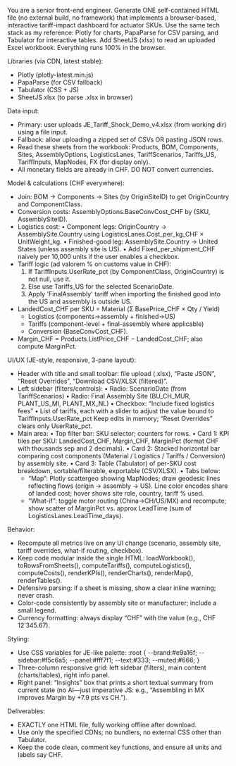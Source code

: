 You are a senior front-end engineer. Generate ONE self-contained HTML file
(no external build, no framework) that implements a browser-based, interactive
tariff-impact dashboard for actuator SKUs. Use the same tech stack as my reference:
Plotly for charts, PapaParse for CSV parsing, and Tabulator for interactive tables.
Add SheetJS (xlsx) to read an uploaded Excel workbook. Everything runs 100% in the browser.

Libraries (via CDN, latest stable):
- Plotly (plotly-latest.min.js)
- PapaParse (for CSV fallback)
- Tabulator (CSS + JS)
- SheetJS xlsx (to parse .xlsx in browser)

Data input:
- Primary: user uploads JE_Tariff_Shock_Demo_v4.xlsx (from working dir) using a file input.
- Fallback: allow uploading a zipped set of CSVs OR pasting JSON rows.
- Read these sheets from the workbook: Products, BOM, Components, Sites, AssemblyOptions,
  LogisticsLanes, TariffScenarios, Tariffs_US, TariffInputs, MapNodes, FX (for display only).
- All monetary fields are already in CHF. DO NOT convert currencies.

Model & calculations (CHF everywhere):
- Join: BOM -> Components -> Sites (by OriginSiteID) to get OriginCountry and ComponentClass.
- Conversion costs: AssemblyOptions.BaseConvCost_CHF by (SKU, AssemblySiteID).
- Logistics cost:
  • Component legs: OriginCountry -> AssemblySite.Country using LogisticsLanes.Cost_per_kg_CHF × UnitWeight_kg.
  • Finished-good leg: AssemblySite.Country -> United States (unless assembly site is US).
  • Add Fixed_per_shipment_CHF naively per 10,000 units if the user enables a checkbox.
- Tariff logic (ad valorem % on customs value in CHF):
  1) If TariffInputs.UserRate_pct (by ComponentClass, OriginCountry) is not null, use it.
  2) Else use Tariffs_US for the selected ScenarioDate.
  3) Apply 'FinalAssembly' tariff when importing the finished good into the US and assembly is outside US.
- LandedCost_CHF per SKU = Material (Σ BasePrice_CHF × Qty / Yield)
  + Logistics (components→assembly + finished→US)
  + Tariffs (component-level + final-assembly where applicable)
  + Conversion (BaseConvCost_CHF).
- Margin_CHF = Products.ListPrice_CHF − LandedCost_CHF; also compute MarginPct.

UI/UX (JE-style, responsive, 3-pane layout):
- Header with title and small toolbar: file upload (.xlsx), “Paste JSON”, “Reset Overrides”, “Download CSV/XLSX (filtered)”.
- Left sidebar (filters/controls):
  • Radio: ScenarioDate (from TariffScenarios)
  • Radio: Final Assembly Site (BU_CH_MUR, PLANT_US_MI, PLANT_MX_NL)
  • Checkbox: “Include fixed logistics fees”
  • List of tariffs, each with a slider to adjust the value bound to TariffInputs.UserRate_pct 
    Keep edits in memory; “Reset Overrides” clears only UserRate_pct.
- Main area:
  • Top filter bar: SKU selector; counters for rows.
  • Card 1: KPI tiles per SKU: LandedCost_CHF, Margin_CHF, MarginPct (format CHF with thousands sep and 2 decimals).
  • Card 2: Stacked horizontal bar comparing cost components (Material / Logistics / Tariffs / Conversion) by assembly site.
  • Card 3: Table (Tabulator) of per-SKU cost breakdown, sortable/filterable, exportable (CSV/XLSX).
  • Tabs below:
    - “Map”: Plotly scattergeo showing MapNodes; draw geodesic lines reflecting flows
      (origin → assembly → US). Line color encodes share of landed cost; hover shows site role,
      country, tariff % used.
    - “What-if”: toggle motor routing (China→CH/US/MX) and recompute; show scatter of
      MarginPct vs. approx LeadTime (sum of LogisticsLanes.LeadTime_days).

Behavior:
- Recompute all metrics live on any UI change (scenario, assembly site, tariff overrides, what-if routing, checkbox).
- Keep code modular inside the single HTML: loadWorkbook(), toRowsFromSheets(), computeTariffs(), computeLogistics(),
  computeCosts(), renderKPIs(), renderCharts(), renderMap(), renderTables().
- Defensive parsing: if a sheet is missing, show a clear inline warning; never crash.
- Color-code consistently by assembly site or manufacturer; include a small legend.
- Currency formatting: always display “CHF” with the value (e.g., CHF 12’345.67).

Styling:
- Use CSS variables for JE-like palette:
  :root { --brand:#e9a16f; --sidebar:#f5c6a5; --panel:#fff7f1; --text:#333; --muted:#666; }
- Three-column responsive grid: left sidebar (filters), main content (charts/tables), right info panel.
- Right panel: “Insights” box that prints a short textual summary from current state
  (no AI—just imperative JS: e.g., “Assembling in MX improves Margin by +7.9 pts vs CH.”).

Deliverables:
- EXACTLY one HTML file, fully working offline after download.
- Use only the specified CDNs; no bundlers, no external CSS other than Tabulator.
- Keep the code clean, comment key functions, and ensure all units and labels say CHF.
